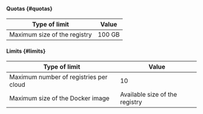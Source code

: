 #### Quotas {#quotas}

| Type of limit | Value |
| ----- | ----- |
| Maximum size of the registry | 100 GB |

#### Limits {#limits}

| Type of limit | Value |
| ----- | ----- |
| Maximum number of registries per cloud | 10 |
| Maximum size of the Docker image | Available size of the registry |

